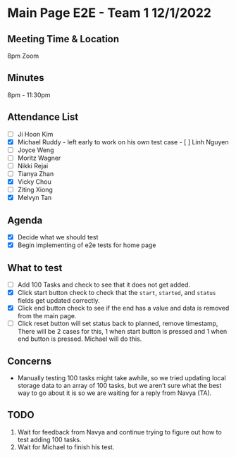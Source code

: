 # Main Page E2E - Team 1  12/1/2022

## Meeting Time & Location
8pm Zoom

## Minutes
8pm - 11:30pm

## Attendance List
- [ ] Ji Hoon Kim
- [x] Michael Ruddy - left early to work on his own test case
​​- [ ] Linh Nguyen
- [ ] Joyce Weng
- [ ] Moritz Wagner
- [ ] Nikki Rejai
- [ ] Tianya Zhan
- [x] Vicky Chou
- [ ] Ziting Xiong 
- [x] Melvyn Tan

## Agenda
- [x] Decide what we should test
- [x] Begin implementing of e2e tests for home page

## What to test
- [ ] Add 100 Tasks and check to see that it does not get added.
- [x] Click start button check to check that the `start`, `started`, and `status` fields get updated correctly.
- [x] Click end button check to see if the end has a value and data is removed from the main page.
- [ ] Click reset button will set status back to planned, remove timestamp, There will be 2 cases for this, 1 when start button is pressed and 1 when end button is pressed. Michael will do this.

## Concerns
- Manually testing 100 tasks might take awhile, so we tried updating local storage data to an array of 100 tasks, but we aren’t sure what the best way to go about it is so we are waiting for a reply from Navya (TA).

## TODO
1. Wait for feedback from Navya and continue trying to figure out how to test adding 100 tasks.
2. Wait for Michael to finish his test.
